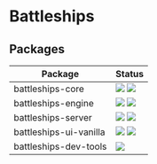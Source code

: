 Battleships
===========

## Packages

<table>
<thead>
    <tr>
        <th>Package</th>
        <th>Status</th>
    </tr>
</thead>
<tbody>
    <tr>
        <td>
            battleships-core
        </td>
        <td>
            <a href ="https://travis-ci.org/ships-online/battleships-core"><img src="https://travis-ci.org/ships-online/battleships-core.svg?branch=master"></a>
            <a href ="https://lima.codeclimate.com/github/ships-online/battleships-core/coverage"><img src="https://lima.codeclimate.com/github/ships-online/battleships-core/badges/coverage.svg"></a>
        </td>
    </tr>
    <tr>
        <td>
            battleships-engine
        </td>
        <td>
            <a href ="https://travis-ci.org/ships-online/battleships-engine"><img src="https://travis-ci.org/ships-online/battleships-engine.svg?branch=master"></a>
            <a href ="https://lima.codeclimate.com/github/ships-online/battleships-engine/coverage"><img src="https://lima.codeclimate.com/github/ships-online/battleships-engine/badges/coverage.svg"></a>
        </td>
    </tr>
    <tr>
        <td>
            battleships-server
        </td>
        <td>
            <a href ="https://travis-ci.org/ships-online/battleships-server"><img src="https://travis-ci.org/ships-online/battleships-server.svg?branch=master"></a>
            <a href ="https://lima.codeclimate.com/github/ships-online/battleships-server/coverage"><img src="https://lima.codeclimate.com/github/ships-online/battleships-server/badges/coverage.svg"></a>
        </td>
    </tr>
    <tr>
        <td>
            battleships-ui-vanilla
        </td>
        <td>
            <a href ="https://travis-ci.org/ships-online/battleships-ui-vanilla"><img src="https://travis-ci.org/ships-online/battleships-ui-vanilla.svg?branch=master"></a>
            <a href ="https://lima.codeclimate.com/github/ships-online/battleships-ui-vanilla/coverage"><img src="https://lima.codeclimate.com/github/ships-online/battleships-ui-vanilla/badges/coverage.svg"></a>
        </td>
    </tr>
    <tr>
        <td>
            battleships-dev-tools
        </td>
        <td>
            <a href ="https://travis-ci.org/ships-online/battleships-dev-tools"><img src="https://travis-ci.org/ships-online/battleships-dev-tools.svg?branch=master"></a>
        </td>
    </tr>
</tbody>
</table>
